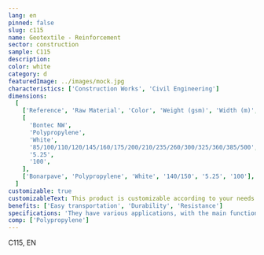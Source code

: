 ```yaml
---
lang: en
pinned: false
slug: c115
name: Geotextile - Reinforcement
sector: construction
sample: C115
description:
color: white
category: d
featuredImage: ../images/mock.jpg
characteristics: ['Construction Works', 'Civil Engineering']
dimensions:
  [
    ['Reference', 'Raw Material', 'Color', 'Weight (gsm)', 'Width (m)', 'Length (m)'],
    [
      'Bontec NW',
      'Polypropylene',
      'White',
      '85/100/110/120/145/160/175/200/210/235/260/300/325/360/385/500',
      '5.25',
      '100',
    ],
    ['Bonarpave', 'Polypropylene', 'White', '140/150', '5.25', '100'],
  ]
customizable: true
customizableText: This product is customizable according to your needs. Contact us for more information.
benefits: ['Easy transportation', 'Durability', 'Resistance']
specifications: 'They have various applications, with the main functions being separation/drainage and reinforcement.'
comp: ['Polypropylene']
---
```


C115, EN
